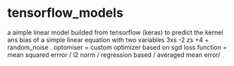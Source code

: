 # tensorflow_models
a  aimple linear model builded from tensorflow (keras) to predict the kernel ans bias of a simple linear equation with two variables 3xs -2 zs +4 + random_noise .
optomiser =  custom optimizer based on sgd
loss function = mean squared errror / l2 norm / regression based / averaged mean error/ 
